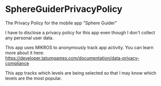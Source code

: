 # SphereGuiderPrivacyPolicy
The Privacy Policy for the mobile app "Sphere Guider"

I have to disclose a privacy policy for this app even though I don't collect any personal user data.  

This app uses MIKROS to anonymously track app activity. You can learn more about it here: https://developer.tatumgames.com/documentation/data-privacy-compliance

This app tracks which levels are being selected so that I may know which levels are the most popular.

